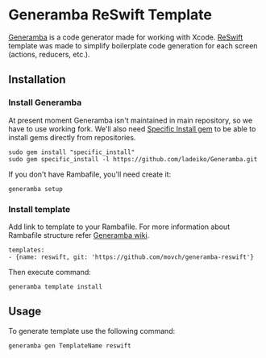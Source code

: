 # Generamba ReSwift Template

[Generamba](https://github.com/rambler-digital-solutions/Generamba) is a code generator made for working with Xcode. [ReSwift](https://github.com/ReSwift/ReSwift) template was made to simplify boilerplate code generation for each screen (actions, reducers, etc.).

## Installation

### Install Generamba

At present moment Generamba isn't maintained in main repository, so we have to use working fork. We'll also need [Specific Install gem](https://github.com/rdp/specific_install) to be able to install gems directly from repositories.

    sudo gem install "specific_install"
    sudo gem specific_install -l https://github.com/ladeiko/Generamba.git

If you don't have Rambafile, you'll need create it:

    generamba setup

### Install template

Add link to template to your Rambafile. For more information about Rambafile structure refer [Generamba wiki](https://github.com/rambler-digital-solutions/Generamba/wiki/Rambafile-Structure).

    templates:
    - {name: reswift, git: 'https://github.com/movch/generamba-reswift'}

Then execute command:

    generamba template install

## Usage

To generate template use the following command:

    generamba gen TemplateName reswift
